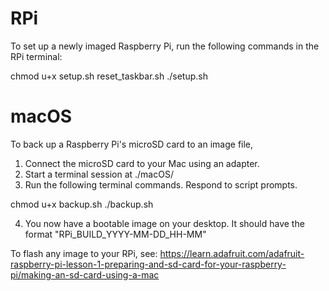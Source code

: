 
# RPi
To set up a newly imaged Raspberry Pi,
run the following commands in the RPi terminal:

chmod u+x setup.sh reset_taskbar.sh
./setup.sh



# macOS
To back up a Raspberry Pi's microSD card to an image file,
1. Connect the microSD card to your Mac using an adapter.
2. Start a terminal session at ./macOS/
3. Run the following terminal commands. Respond to script prompts.

chmod u+x backup.sh
./backup.sh

4. You now have a bootable image on your desktop. It should have the format "RPi_BUILD_YYYY-MM-DD_HH-MM"


To flash any image to your RPi, see: https://learn.adafruit.com/adafruit-raspberry-pi-lesson-1-preparing-and-sd-card-for-your-raspberry-pi/making-an-sd-card-using-a-mac



